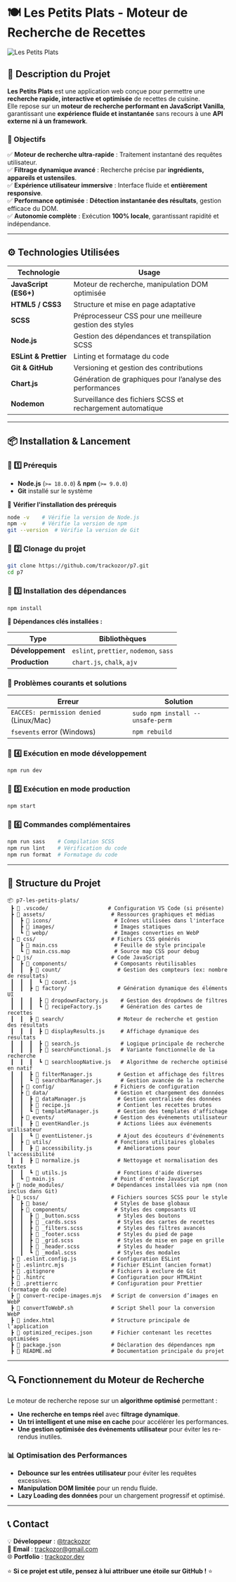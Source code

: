 # 🍽️ Les Petits Plats - Moteur de Recherche de Recettes

![Les Petits Plats](https://your-image-link.com) <!-- Remplace par une image si disponible -->

## 📌 Description du Projet  

**Les Petits Plats** est une application web conçue pour permettre une **recherche rapide, interactive et optimisée** de recettes de cuisine.  
Elle repose sur un **moteur de recherche performant en JavaScript Vanilla**, garantissant une **expérience fluide et instantanée** sans recours à une **API externe ni à un framework**.

### 🎯 Objectifs  

✅ **Moteur de recherche ultra-rapide** : Traitement instantané des requêtes utilisateur.  
✅ **Filtrage dynamique avancé** : Recherche précise par **ingrédients, appareils et ustensiles**.  
✅ **Expérience utilisateur immersive** : Interface fluide et **entièrement responsive**.  
✅ **Performance optimisée** : **Détection instantanée des résultats**, gestion efficace du DOM.  
✅ **Autonomie complète** : Exécution **100% locale**, garantissant rapidité et indépendance.  

---

## ⚙️ Technologies Utilisées  

| Technologie | Usage |
|------------|----------------------------------|
| **JavaScript (ES6+)** | Moteur de recherche, manipulation DOM optimisée |
| **HTML5 / CSS3** | Structure et mise en page adaptative |
| **SCSS** | Préprocesseur CSS pour une meilleure gestion des styles |
| **Node.js** | Gestion des dépendances et transpilation SCSS |
| **ESLint & Prettier** | Linting et formatage du code |
| **Git & GitHub** | Versioning et gestion des contributions |
| **Chart.js** | Génération de graphiques pour l’analyse des performances |
| **Nodemon** | Surveillance des fichiers SCSS et rechargement automatique |

---

## 📦 Installation & Lancement  

### 🔹 **1️⃣ Prérequis**  

- **Node.js** (`>= 18.0.0`) & **npm** (`>= 9.0.0`)
- **Git** installé sur le système

📌 **Vérifier l'installation des prérequis**  

```sh
node -v    # Vérifie la version de Node.js
npm -v     # Vérifie la version de npm
git --version  # Vérifie la version de Git
```

### 🔹 **2️⃣ Clonage du projet**  

```sh
git clone https://github.com/trackozor/p7.git
cd p7
```

### 🔹 **3️⃣ Installation des dépendances**  

```sh
npm install
```

📌 **Dépendances clés installées :**  

| Type | Bibliothèques |
|------|-------------|
| **Développement** | `eslint`, `prettier`, `nodemon`, `sass` |
| **Production** | `chart.js`, `chalk`, `ajv` |

### 🚨 **Problèmes courants et solutions**  

| Erreur | Solution |
|--------|----------|
| `EACCES: permission denied` (Linux/Mac) | `sudo npm install --unsafe-perm` |
| `fsevents` error (Windows) | `npm rebuild` |

### 🔹 **4️⃣ Exécution en mode développement**  

```sh
npm run dev
```

### 🔹 **5️⃣ Exécution en mode production**  

```sh
npm start
```

### 🔹 **6️⃣ Commandes complémentaires**  

```sh
npm run sass    # Compilation SCSS
npm run lint    # Vérification du code
npm run format  # Formatage du code
```

---

## 📂 Structure du Projet  

```plaintext
📦 p7-les-petits-plats/
 ┣ 📂 .vscode/                   # Configuration VS Code (si présente)
 ┣ 📂 assets/                     # Ressources graphiques et médias
 ┃  ┣ 📂 icons/                    # Icônes utilisées dans l'interface
 ┃  ┣ 📂 images/                   # Images statiques
 ┃  ┗ 📂 webp/                     # Images converties en WebP
 ┣ 📂 css/                        # Fichiers CSS générés
 ┃  ┣ 📜 main.css                  # Feuille de style principale
 ┃  ┗ 📜 main.css.map              # Source map CSS pour debug
 ┣ 📂 js/                         # Code JavaScript
 ┃  ┣ 📂 components/               # Composants réutilisables
 ┃  ┃  ┣ 📂 count/                  # Gestion des compteurs (ex: nombre de résultats)
 ┃  ┃  ┃  ┗ 📜 count.js
 ┃  ┃  ┣ 📂 factory/                # Génération dynamique des éléments UI
 ┃  ┃  ┃  ┣ 📜 dropdownFactory.js    # Gestion des dropdowns de filtres
 ┃  ┃  ┃  ┗ 📜 recipeFactory.js      # Génération des cartes de recettes
 ┃  ┃  ┣ 📂 search/                 # Moteur de recherche et gestion des résultats
 ┃  ┃  ┃  ┣ 📜 displayResults.js     # Affichage dynamique des résultats
 ┃  ┃  ┃  ┣ 📜 search.js             # Logique principale de recherche
 ┃  ┃  ┃  ┣ 📜 searchFunctional.js   # Variante fonctionnelle de la recherche
 ┃  ┃  ┃  ┗ 📜 searchloopNative.js   # Algorithme de recherche optimisé en natif
 ┃  ┃  ┣ 📜 filterManager.js        # Gestion et affichage des filtres
 ┃  ┃  ┗ 📜 searchbarManager.js      # Gestion avancée de la recherche
 ┃  ┣ 📂 config/                   # Fichiers de configuration
 ┃  ┣ 📂 data/                     # Gestion et chargement des données
 ┃  ┃  ┣ 📜 dataManager.js          # Gestion centralisée des données
 ┃  ┃  ┣ 📜 recipe.js               # Contient les recettes brutes
 ┃  ┃  ┗ 📜 templateManager.js      # Gestion des templates d'affichage
 ┃  ┣ 📂 events/                   # Gestion des événements utilisateur
 ┃  ┃  ┣ 📜 eventHandler.js         # Actions liées aux événements utilisateur
 ┃  ┃  ┗ 📜 eventListener.js        # Ajout des écouteurs d'événements
 ┃  ┣ 📂 utils/                    # Fonctions utilitaires globales
 ┃  ┃  ┣ 📜 accessibility.js        # Améliorations pour l'accessibilité
 ┃  ┃  ┣ 📜 normalize.js            # Nettoyage et normalisation des textes
 ┃  ┃  ┗ 📜 utils.js                # Fonctions d'aide diverses
 ┃  ┗ 📜 main.js                   # Point d'entrée JavaScript
 ┣ 📂 node_modules/               # Dépendances installées via npm (non inclus dans Git)
 ┣ 📂 scss/                       # Fichiers sources SCSS pour le style
 ┃  ┣ 📂 base/                     # Styles de base globaux
 ┃  ┣ 📂 components/               # Styles des composants UI
 ┃  ┃  ┣ 📜 _button.scss            # Styles des boutons
 ┃  ┃  ┣ 📜 _cards.scss             # Styles des cartes de recettes
 ┃  ┃  ┣ 📜 _filters.scss           # Styles des filtres avancés
 ┃  ┃  ┣ 📜 _footer.scss            # Styles du pied de page
 ┃  ┃  ┣ 📜 _grid.scss              # Styles de mise en page en grille
 ┃  ┃  ┣ 📜 _header.scss            # Styles du header
 ┃  ┃  ┗ 📜 _modal.scss             # Styles des modales
 ┣ 📜 .eslint.config.js           # Configuration ESLint
 ┣ 📜 .eslintrc.mjs               # Fichier ESLint (ancien format)
 ┣ 📜 .gitignore                  # Fichiers à exclure de Git
 ┣ 📜 .hintrc                     # Configuration pour HTMLHint
 ┣ 📜 .prettierrc                 # Configuration pour Prettier (formatage du code)
 ┣ 📜 convert-recipe-images.mjs   # Script de conversion d’images en WebP
 ┣ 📜 convertToWebP.sh            # Script Shell pour la conversion WebP
 ┣ 📜 index.html                  # Structure principale de l’application
 ┣ 📜 optimized_recipes.json      # Fichier contenant les recettes optimisées
 ┣ 📜 package.json                # Déclaration des dépendances npm
 ┣ 📜 README.md                   # Documentation principale du projet
```

---

## 🔍 Fonctionnement du Moteur de Recherche  

Le moteur de recherche repose sur un **algorithme optimisé** permettant :  

- **Une recherche en temps réel** avec **filtrage dynamique**.  
- **Un tri intelligent et une mise en cache** pour accélérer les performances.  
- **Une gestion optimisée des événements utilisateur** pour éviter les re-rendus inutiles.  

### 📊 **Optimisation des Performances**  

- **Debounce sur les entrées utilisateur** pour éviter les requêtes excessives.  
- **Manipulation DOM limitée** pour un rendu fluide.  
- **Lazy Loading des données** pour un chargement progressif et optimisé.  

---

## 📞 Contact  

💡 **Développeur** : [@trackozor](https://github.com/trackozor)  
📩 **Email** : [trackozor@gmail.com](mailto:trackozor@gmail.com)  
🌐 **Portfolio** : [trackozor.dev](https://trackozor.dev)  

⭐ **Si ce projet est utile, pensez à lui attribuer une étoile sur GitHub !** ⭐
